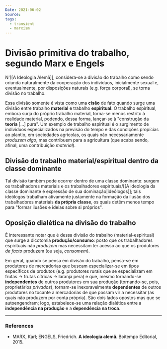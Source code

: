 ```yaml
---
Date: 2021-06-02
Source:
tags:
  - transient
  - marxism
---
```

# Divisão primitiva do trabalho, segundo Marx e Engels
N'[[A Ideologia Alemã]], considera-se a divisão do trabalho como sendo oriunda naturalmente da cooperação dos indivíduos, inicialmente sexual e, eventualmente, por disposições naturais (e.g. força corporal), se torna divisão no trabalho.

Essa divisão somente é vista como uma **cisão** de fato quando surge uma divisão entre trabalho **material** e trabalho **espiritual**. O trabalho espiritual, embora surja do próprio trabalho material, torna-se menos restrito à realidade material, podendo, dessa forma, lançar-se à "construção da **teoria** \[...\] pura". Um exemplo de trabalho espiritual é o surgimento de indivíduos especializados na previsão do tempo e das condições propícias ao plantio, em sociedades agrícolas, os quais não necessariamente *produzem algo*, mas contribuem para a agricultura (que acaba sendo, afinal, uma contribuição *material*).  


## Divisão do trabalho material/espiritual dentro da classe dominante
Tal divisão também pode ocorrer dentro de uma classe dominante: surgem os trabalhadores materiais e os trabalhadores espirituais/[[A ideologia da classe dominante é expressão de sua dominação|ideólogos]]; tais ideólogos trabalham ativamente justamente na formação da ilusão dos trabalhadores materiais **da própria classe**, os quais detêm menos tempo para "formar ilusões e ideias sobre si próprios". 



## Oposição dialética na divisão do trabalho
É interessante notar que é dessa divisão do trabalho (material-espiritual) que surge a dicotomia **produção/consumo**: posto que os trabalhadores espirituais não *produzem* mas necessitam ter acesso ao que os produtores *de facto* produzem (ou seja, *consomem*).

Em geral, quando se pensa em divisão do trabalho, pensa-se em produtores de mercadorias que buscam especializar-se em tipos específicos de produtos (e.g. produtores rurais que se especializam em frutas -> frutas cítricas -> laranja pera) e que, mesmo tornando-se **independentes** de outros produtores em sua produção (tornando-se, pois, proprietários *privados*), tornam-se inexoravelmente **dependentes** de outros produtores no tocante a mercadorias de que possam vir a necessitar (as quais não produzem por conta própria). São dois lados opostos mas que se autoengendram; logo, estabelece-se uma relação dialética entre a **independência na produção** e a **dependência na troca**. 


---
### References
- MARX, Karl; ENGELS, Friedrich. **A ideologia alemã**. Boitempo Editorial, 2015.